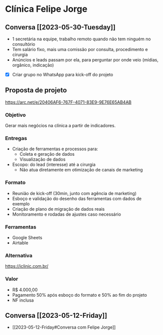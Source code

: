 # Clínica Felipe Jorge
## Conversa [[2023-05-30-Tuesday]]
- 1 secretária na equipe, trabalho remoto quando não tem ninguém no consultório
- Tem salário fixo, mais uma comissão por consulta, procedimento e cirurgia
- Anúncios e leads passam por ela, para perguntar por onde veio (mídias, orgânico, indicação)

- [x] Criar grupo no WhatsApp para kick-off do projeto

## Proposta de projeto
https://arc.net/e/20406AF6-767F-4071-83E9-9E76E65AB4AB

### Objetivo
Gerar mais negócios na clínica a partir de indicadores.

### Entregas
- Criação de ferramentas e processos para: 
	- Coleta e geração de dados
	- Visualização de dados
- Escopo: do lead (interesse) até a cirurgia
	- Não atua diretamente em otimização de canais de marketing

### Formato
- Reunião de kick-off (30min, junto com agência de marketing)
- Esboço e validação do desenho das ferramentas com dados de exemplo
- Criação de plano de migração de dados reais
- Monitoramento e rodadas de ajustes caso necessário

### Ferramentas
- Google Sheets
- Airtable

### Alternativa
https://iclinic.com.br/

### Valor
- R$ 4.000,00
- Pagamento 50% após esboço do formato e 50% ao fim do projeto
- NF inclusa

## Conversa [[2023-05-12-Friday]]
- [[2023-05-12-Friday#Conversa com Felipe Jorge]]